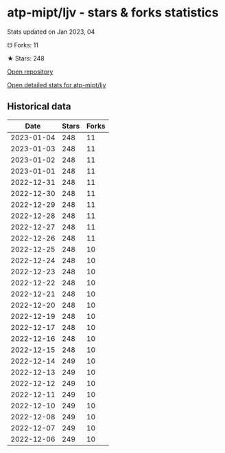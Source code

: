 # atp-mipt/ljv - stars & forks statistics

Stats updated on Jan 2023, 04

☋ Forks: 11

★ Stars: 248

[Open repository](https://github.com/atp-mipt/ljv)

[Open detailed stats for atp-mipt/ljv](https://reviewgithub.com/rep/atp-mipt/ljv)

## Historical data
| Date | Stars | Forks |
|------|-------|-------|
| 2023-01-04 | 248 | 11 | 
| 2023-01-03 | 248 | 11 | 
| 2023-01-02 | 248 | 11 | 
| 2023-01-01 | 248 | 11 | 
| 2022-12-31 | 248 | 11 | 
| 2022-12-30 | 248 | 11 | 
| 2022-12-29 | 248 | 11 | 
| 2022-12-28 | 248 | 11 | 
| 2022-12-27 | 248 | 11 | 
| 2022-12-26 | 248 | 11 | 
| 2022-12-25 | 248 | 10 | 
| 2022-12-24 | 248 | 10 | 
| 2022-12-23 | 248 | 10 | 
| 2022-12-22 | 248 | 10 | 
| 2022-12-21 | 248 | 10 | 
| 2022-12-20 | 248 | 10 | 
| 2022-12-19 | 248 | 10 | 
| 2022-12-17 | 248 | 10 | 
| 2022-12-16 | 248 | 10 | 
| 2022-12-15 | 248 | 10 | 
| 2022-12-14 | 249 | 10 | 
| 2022-12-13 | 249 | 10 | 
| 2022-12-12 | 249 | 10 | 
| 2022-12-11 | 249 | 10 | 
| 2022-12-10 | 249 | 10 | 
| 2022-12-08 | 249 | 10 | 
| 2022-12-07 | 249 | 10 | 
| 2022-12-06 | 249 | 10 | 

